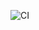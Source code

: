 ![CI](https://github.com/asnk633/thaiba-media-dashboard/actions/workflows/ci.yml/badge.svg?branch=main)
